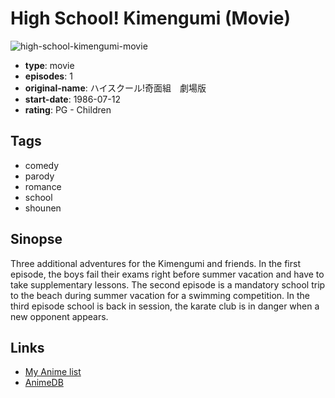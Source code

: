 # High School! Kimengumi (Movie)

![high-school-kimengumi-movie](https://cdn.myanimelist.net/images/anime/7/64257.jpg)

-   **type**: movie
-   **episodes**: 1
-   **original-name**: ハイスクール!奇面組　劇場版
-   **start-date**: 1986-07-12
-   **rating**: PG - Children

## Tags

-   comedy
-   parody
-   romance
-   school
-   shounen

## Sinopse

Three additional adventures for the Kimengumi and friends. In the first episode, the boys fail their exams right before summer vacation and have to take supplementary lessons. The second episode is a mandatory school trip to the beach during summer vacation for a swimming competition. In the third episode school is back in session, the karate club is in danger when a new opponent appears.

## Links

-   [My Anime list](https://myanimelist.net/anime/5956/High_School_Kimengumi_Movie)
-   [AnimeDB](http://anidb.info/perl-bin/animedb.pl?show=anime&aid=7475)
